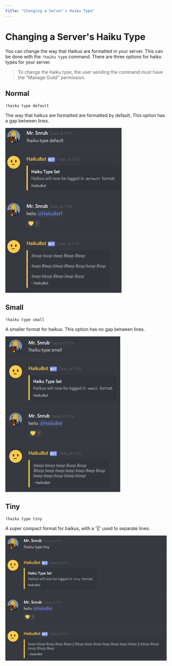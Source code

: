 ```yaml
---
title: "Changing a Server's Haiku Type"
---
```


# Changing a Server's Haiku Type

You can change the way that Haikus are formatted in your server. This can be done with the `!haiku type` command. There are three options for haiku types for your server.

> To change the haiku type, the user sending the command must have the "Manage Guild" permission.

## Normal

```command
!haiku type default
```

The way that haikus are formatted are formatted by default. This option has a gap between lines.

![Normal Haiku Format](/haikubot/img/haiku-type-normal.png)

## Small

```command
!haiku type small
```

A smaller format for haikus. This option has no gap between lines.

![Normal Haiku Format](/haikubot/img/haiku-type-small.png)

## Tiny

```command
!haiku type tiny
```

A super compact format for haikus, with a '\|\|' used to separate lines.

![Normal Haiku Format](/haikubot/img/haiku-type-tiny.png)